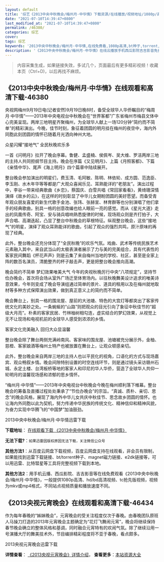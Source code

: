 ```yaml
---
layout: default
title: '综艺《2013中央中秋晚会/梅州月·中华情》下载资源/在线播放/视频地址/1080p/高清/蓝光'
date: "2021-07-10T14:39:47+0800"
last_modified_at: "2021-07-10T14:39:47+0800"
permalink: /46380/
categories: 综艺
cover:
tags: 综艺
keywords: '2013中央中秋晚会/梅州月·中华情,在线免费看,1080p高清,bt种子,torrent,百度云盘,magnet,磁力链,迅雷下载资源'
description: '《2013中央中秋晚会/梅州月·中华情》在线云播放手机西瓜影院吉吉影音免费看，1080p高清bd/hd未删减完整版和tc抢先枪版，mkv/mp4格式，附带bt/torrent种子、magnet/磁力链、百度云盘、网盘资源迅雷下载链接'
---
```


>内容采集生成，如果链接失效，多试几个，页面最后有更多精彩视频！收藏本页（Ctrl+D)，以后再找不麻烦。


## 《2013中央中秋晚会/梅州月·中华情》在线观看和高清下载-46380

央视网梅州9月19日电(记者安然)9月19日晚8时，备受全球华人华侨瞩目的&ldquo;梅周月&middot;中华情&rdquo;——2013年中央电视台中秋晚会在&ldquo;世界客都”广东省梅州市梅县文体中心完美呈现。两岸三地明星齐聚梅州，为全球华人献上一场120分钟“简约而不简单&rdquo;的精彩演出。今晚，佳节时刻，象征着团圆的明月挂在梅州的夜空中，海内外同胞此刻团圆的情怀已随着月光洒向神州大地。</p> 众星闪耀“接地气&rdquo; 全民秋晚欢乐多</p> 一首《问明月》拉开了晚会序幕。鲁健、孟盛楠、侯佩岑、吴大维、罗洁两岸三地的主持人共同担纲节目主持。晚会在序篇《又见明月》、上篇《月照客都》、下篇《亲情中华》、尾声《海上明月》四个篇章中陆续展开。</p> 整台晚会参加演出的明星们，费玉清、毛阿敏、陈明、林依轮、成方圆、范逸臣、李玉刚、水木年华等等都是广大观众喜闻乐见、耳熟能详的&ldquo;老朋友&rdquo;。演出过程中，李谷一带来经典歌曲《乡恋》，蔡国庆、白雪共唱《常回家看看》，黄绮珊深情演绎《故乡的云》，在这样的时刻彰显了中华儿女期盼团圆的美好愿望。而备受青年观众朋友喜爱的新生代歌手金池、张玮、张赫宣、林育群等也分别演唱了他们拿手的经典歌曲，别具一格的创意改编也给人眼前一亮的感觉。而从《星光大道》走出的凤凰传奇、阿宝、安与骑兵唱响熟悉旋律的时候，现场观众则是齐打拍子，大声合唱、高潮迭起，凸显了整台中秋晚会的草根特征。纵观整台晚会，这些“接地气&rdquo;的明星，演绎了观众耳熟能详的歌曲，引起了观众的强烈共鸣，原汁原味的再现了经典。</p> 此外，整台晚会还充分体现了&ldquo;全民秋晚”的欢乐气氛。戏曲、武术等传统民族艺术元素融入其中，来自武当山的太极表演者展示了力与美的完美组合，具有代表性的客家民间舞蹈《杯花声声》则是云集了来自梅州当地的学校、社区，甚至是全家上阵的数百名演员，清脆整齐的杯子敲击声，更是把整台晚会推向高潮。</p> 晚会简约不简单 梦幻效果唯美大气 今年的央视秋晚厉行中央&ldquo;八项规定”，坚持节俭办晚会，首次将会场从室外广场迁至体育场内。以往秋晚舞美设计追求的唯美诗意效果，今年则变成了晚会导演组通过简单的景片、道具的租用以及在梅州就地取材等多种方式保障演出效果，做到真正意义上的简约而不简单。</p> 晚会舞台上，别具一格的围龙屋、屋前的大池塘、特色的大宫灯等都突出了客家传统文化的美妙之处。一条蜿蜒的“山路”则把观众的目光引向了象征中秋佳节的&ldquo;超级大月亮&rdquo;。朴素的客家民居、竹林柚树相勾连，虚实结合的梦幻效果，从视觉上无不让现场和电视机前的全球华人感受到浓浓的乡情。</p> 客家文化完美融入 回归大众显温馨</p> 整台晚会除了舞台两侧充满岭南风、客家味的围龙屋、池塘被充分展示外，金柚、慈橙、客家娘酒等梅州土特产也被放置在舞台上，让观众顿感亲切。</p> 此外，整台晚会来自两岸三地的主持人也以平民化的视角，口语化的方式与现场嘉宾、观众畅叙乡情。晚会间隙特别设置的时空连线环节，则是通过镜头采访赣州石城、永定土楼、台湾板桥等地的客家人和印尼的华人华侨，营造了全球华人共仰一轮明月的温馨现场感和浓郁的思乡情怀。</p> “梅州月&middot;中华情&rdquo;——2013年中央电视台中秋晚会今晚在梅州顺利落下帷幕。整台晚会的筹备及直播过程处处秉承了“节俭办晚会&rdquo;的宗旨。&ldquo;真诚、质朴、亲切、思念”的晚会风格，展现了海内外中华儿女共庆中秋佳节、思念故乡团圆的情怀。也让海内外同胞以此为契机，努力传递中华民族的传统文化、精神信仰和精神风貌，为奋力实现中华腾飞的&ldquo;中国梦&rdquo;加油鼓劲。</p>


2013中央中秋晚会/梅州月·中华情迅雷下载

**下载地址**： [在线观看下载 《2013中央中秋晚会/梅州月·中华情》](https://www.993dy.com//vod-detail-id-3463.html) 


**无法下载?**：`如果迅雷因版权原因无法下载，关注微信公众号 `

**其他方法1**：从百度云网盘下载视频，百度云网盘支持在线观看，非会员有限制，如果能找到迅雷下载链接、bt/torrent种子、magnet磁力链接、e2dk链接等，可以用迅雷、比特彗星等工具将完整视频下载到本地。

**其他方法2**：用手机云播、西瓜影院、吉吉影音等在线免费观看《2013中央中秋晚会/梅州月·中华情》，一般提供1080p高清、hd/bd高清视频、tc抢先版视频，视频为mkv或mp4格式，不同站点视频质量和播放速度不同。


## 《2013央视元宵晚会》在线观看和高清下载-46434

作为每年春晚的&ldquo;姊妹晚会”，元宵晚会的受关注程度仅次于春晚。由春晚团队原班人马操刀打造的2013年元宵晚会主题确定为“花灯飞舞闹元宵&rdquo;，晚会将继续保持春节晚会确立的整体风格和基调，同时融合元宵特有的欢闹气氛。除了继续沿用一号演播大厅的舞美技术外，节目编排精彩程度将不亚于春晚，看点颇多。</p>


2013央视元宵晚会迅雷下载

**详情查看**： [《2013央视元宵晚会》详情介绍](/movie/46434/)， **查看更多**：[本站资源大全](/movie/t/all/)

